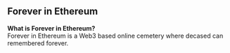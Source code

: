 
## Forever in Ethereum
**What is Forever in Ethereum?**\
Forever in Ethereum is a Web3 based online cemetery where decased can remembered forever.

